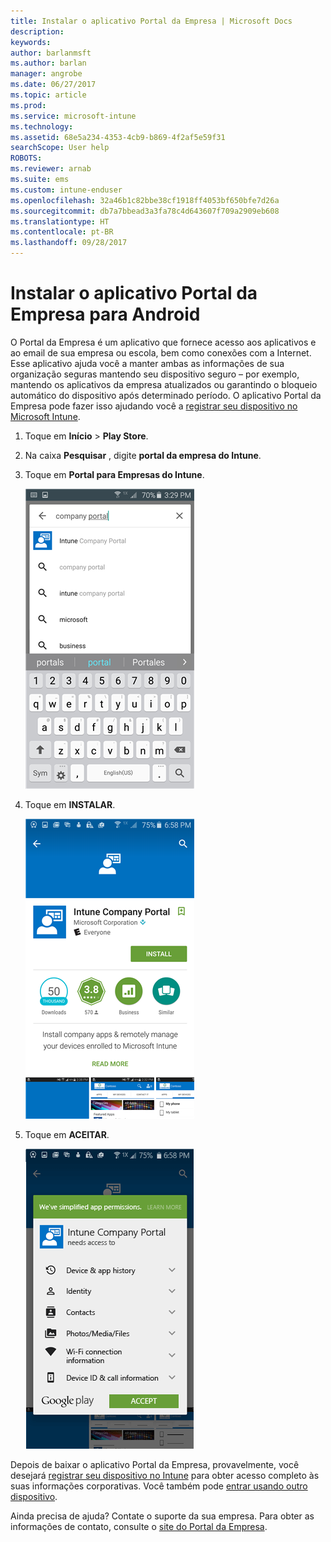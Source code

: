 ```yaml
---
title: Instalar o aplicativo Portal da Empresa | Microsoft Docs
description: 
keywords: 
author: barlanmsft
ms.author: barlan
manager: angrobe
ms.date: 06/27/2017
ms.topic: article
ms.prod: 
ms.service: microsoft-intune
ms.technology: 
ms.assetid: 68e5a234-4353-4cb9-b869-4f2af5e59f31
searchScope: User help
ROBOTS: 
ms.reviewer: arnab
ms.suite: ems
ms.custom: intune-enduser
ms.openlocfilehash: 32a46b1c82bbe38cf1918ff4053bf650bfe7d26a
ms.sourcegitcommit: db7a7bbead3a3fa78c4d643607f709a2909eb608
ms.translationtype: HT
ms.contentlocale: pt-BR
ms.lasthandoff: 09/28/2017
---
```

# <a name="install-the-company-portal-app-for-android"></a>Instalar o aplicativo Portal da Empresa para Android

O Portal da Empresa é um aplicativo que fornece acesso aos aplicativos e ao email de sua empresa ou escola, bem como conexões com a Internet. Esse aplicativo ajuda você a manter ambas as informações de sua organização seguras mantendo seu dispositivo seguro – por exemplo, mantendo os aplicativos da empresa atualizados ou garantindo o bloqueio automático do dispositivo após determinado período. O aplicativo Portal da Empresa pode fazer isso ajudando você a [registrar seu dispositivo no Microsoft Intune](what-happens-if-you-install-the-company-portal-app-and-enroll-your-device-in-intune-android.md).

1.  Toque em **Início** > **Play Store**.

2.  Na caixa **Pesquisar** , digite **portal da empresa do Intune**.

3.  Toque em **Portal para Empresas do Intune**.

    ![android-search-company-portal](./media/and-cpinstall-1-search-cp.png)

4.  Toque em **INSTALAR**.

    ![android-install-company-portal](./media/and-cpinstall-2-install.png)

5.  Toque em **ACEITAR**.

    ![android-accept-company-portal-terms](./media/and-cpinstall-3-cp-accept.png)

Depois de baixar o aplicativo Portal da Empresa, provavelmente, você desejará [registrar seu dispositivo no Intune](enroll-your-device-in-Intune-android.md) para obter acesso completo às suas informações corporativas. Você também pode [entrar usando outro dispositivo](https://docs.microsoft.com/intune-user-help/sign-in-to-the-company-portal#signing-in-from-another-device).

Ainda precisa de ajuda? Contate o suporte da sua empresa. Para obter as informações de contato, consulte o [site do Portal da Empresa](https://portal.manage.microsoft.com).
